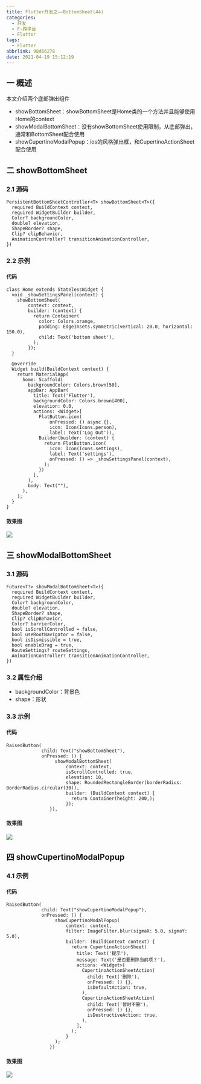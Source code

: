 ```yaml
---
title: Flutter开发之——BottomSheet(44)
categories:
  - 开发
  - F-跨平台
  - Flutter
tags:
  - Flutter
abbrlink: 98d66278
date: 2021-04-19 15:12:19
---
```

## 一 概述

本文介绍两个底部弹出组件

* showBottomSheet：showBottomSheet是Home类的一个方法并且能够使用Home的context
* showModalBottomSheet：没有showBottomSheet使用限制，从底部弹出，通常和BottomSheet配合使用
* showCupertinoModalPopup：ios的风格弹出框，和CupertinoActionSheet配合使用

<!--more-->

## 二 showBottomSheet

### 2.1 源码

```
PersistentBottomSheetController<T> showBottomSheet<T>({
  required BuildContext context,
  required WidgetBuilder builder,
  Color? backgroundColor,
  double? elevation,
  ShapeBorder? shape,
  Clip? clipBehavior,
  AnimationController? transitionAnimationController,
})
```

### 2.2 示例

#### 代码

```
class Home extends StatelessWidget {
  void _showSettingsPanel(context) {
    showBottomSheet(
        context: context,
        builder: (context) {
          return Container(
            color: Colors.orange,
            padding: EdgeInsets.symmetric(vertical: 20.0, horizontal: 150.0),
            child: Text('bottom sheet'),
          );
        });
  }

  @override
  Widget build(BuildContext context) {
    return MaterialApp(
      home: Scaffold(
        backgroundColor: Colors.brown[50],
        appBar: AppBar(
          title: Text('Flutter'),
          backgroundColor: Colors.brown[400],
          elevation: 0.0,
          actions: <Widget>[
            FlatButton.icon(
                onPressed: () async {},
                icon: Icon(Icons.person),
                label: Text('Log Out')),
            Builder(builder: (context) {
              return FlatButton.icon(
                icon: Icon(Icons.settings),
                label: Text('settings'),
                onPressed: () => _showSettingsPanel(context),
              );
            })
          ],
        ),
        body: Text(""),
      ),
    );
  }
}
```

#### 效果图
![][1]

## 三 showModalBottomSheet

### 3.1 源码

```
Future<T?> showModalBottomSheet<T>({
  required BuildContext context,
  required WidgetBuilder builder,
  Color? backgroundColor,
  double? elevation,
  ShapeBorder? shape,
  Clip? clipBehavior,
  Color? barrierColor,
  bool isScrollControlled = false,
  bool useRootNavigator = false,
  bool isDismissible = true,
  bool enableDrag = true,
  RouteSettings? routeSettings,
  AnimationController? transitionAnimationController,
})
```

### 3.2 属性介绍

* backgroundColor：背景色
* shape：形状

### 3.3 示例

#### 代码

```
RaisedButton(
             child: Text("showBottomSheet"),
             onPressed: () {
                  showModalBottomSheet(
                      context: context,
                      isScrollControlled: true,
                      elevation: 10,
                      shape: RoundedRectangleBorder(borderRadius: BorderRadius.circular(30)),
                      builder: (BuildContext context) {
                        return Container(height: 200,);
                      });
                }),
```

#### 效果图
![][2]
## 四 showCupertinoModalPopup

### 4.1 示例

#### 代码
```
RaisedButton(
             child: Text("showCupertinoModalPopup"),
             onPressed: () {
                  showCupertinoModalPopup(
                      context: context,
                      filter: ImageFilter.blur(sigmaX: 5.0, sigmaY: 5.0),
                      builder: (BuildContext context) {
                        return CupertinoActionSheet(
                          title: Text('提示'),
                          message: Text('是否要删除当前项？'),
                          actions: <Widget>[
                            CupertinoActionSheetAction(
                              child: Text('删除'),
                              onPressed: () {},
                              isDefaultAction: true,
                            ),
                            CupertinoActionSheetAction(
                              child: Text('暂时不删'),
                              onPressed: () {},
                              isDestructiveAction: true,
                            ),
                          ],
                        );
                      }
                  );
                })
```

#### 效果图
![][3]


[1]:https://cdn.jsdelivr.net/gh/PGzxc/CDN/blog-flutter/flutter-showBottomSheet-sample.gif
[2]:https://cdn.jsdelivr.net/gh/PGzxc/CDN/blog-flutter/flutter-showModalBottomSheet-sample.gif
[3]:https://cdn.jsdelivr.net/gh/PGzxc/CDN/blog-flutter/flutter-showCupertinoModal-sample.png